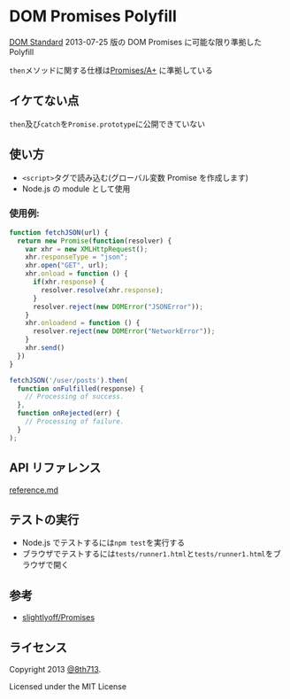DOM Promises Polyfill
=============
[DOM Standard](http://dom.spec.whatwg.org/#promises) 2013-07-25 版の DOM Promises に可能な限り準拠した Polyfill

`then`メソッドに関する仕様は[Promises/A+](http://promisesaplus.com/) に準拠している

## イケてない点
`then`及び`catch`を`Promise.prototype`に公開できていない

## 使い方
* `<script>`タグで読み込む(グローバル変数 Promise を作成します)
* Node.js の module として使用

### 使用例:
```js
function fetchJSON(url) {
  return new Promise(function(resolver) {
    var xhr = new XMLHttpRequest();
    xhr.responseType = "json";
    xhr.open("GET", url);
    xhr.onload = function () {
      if(xhr.response) {
        resolver.resolve(xhr.response);
      }
      resolver.reject(new DOMError("JSONError"));
    }
    xhr.onloadend = function () {
      resolver.reject(new DOMError("NetworkError"));
    }
    xhr.send()
  })
}

fetchJSON('/user/posts').then(
  function onFulfilled(response) {
    // Processing of success.
  },
  function onRejected(err) {
    // Processing of failure.
  }
);
```

## API リファレンス
[reference.md](./reference.md)

## テストの実行
* Node.js でテストするには`npm test`を実行する
* ブラウザでテストするには`tests/runner1.html`と`tests/runner1.html`をブラウザで開く

## 参考
* [slightlyoff/Promises](https://github.com/slightlyoff/Promises)

## ライセンス
Copyright 2013 [@8th713](https://github.com/8th713).

Licensed under the MIT License
